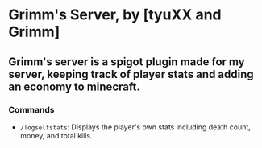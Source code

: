 # Grimm's Server, by [tyuXX and Grimm]

## Grimm's server is a spigot plugin made for my server, keeping track of player stats and adding an economy to minecraft.

### Commands

- `/logselfstats`: Displays the player's own stats including death count, money, and total kills.
